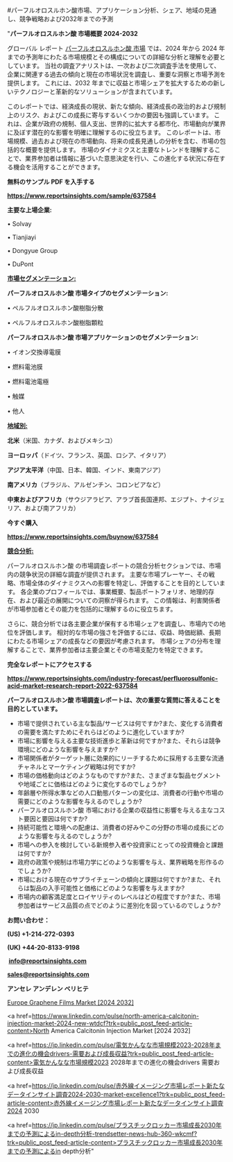 #パーフルオロスルホン酸市場、アプリケーション分析、シェア、地域の見通し、競争戦略および2032年までの予測

"<strong>パーフルオロスルホン酸 市場概要 2024-2032</strong>

グローバル レポート <a href=https://www.reportsinsights.com/sample/637584>パーフルオロスルホン酸 市場</a> では、2024 年から 2024 年までの予測年にわたる市場規模とその構成についての詳細な分析と理解を必要としています。 当社の調査アナリストは、一次および二次調査手法を使用して、企業に関連する過去の傾向と現在の市場状況を調査し、重要な洞察と市場予測を提供します。 これには、2032 年までに収益と市場シェアを拡大​​するための新しいテクノロジーと革新的なソリューションが含まれています。

このレポートでは、経済成長の現状、新たな傾向、経済成長の政治的および規制上のリスク、およびこの成長に寄与するいくつかの要因も強調しています。 これは、企業が政府の規制、個人支出、世界的に拡大する都市化、市場動向が業界に及ぼす潜在的な影響を明確に理解するのに役立ちます。 このレポートは、市場規模、過去および現在の市場動向、将来の成長見通しの分析を含む、市場の包括的な概要を提供します。 市場のダイナミクスと主要なトレンドを理解することで、業界参加者は情報に基づいた意思決定を行い、この進化する状況に存在する機会を活用することができます。

<strong><b>無料のサンプル PDF を入手する</b></strong>

<a href=https://www.reportsinsights.com/sample/637584><strong><u>https://www.reportsinsights.com/sample/637584</u></strong></a>

<strong>主要な上場企業:</strong>

• Solvay

• Tianjiayi

• Dongyue Group

• DuPont

<strong><u>市場セグメンテーション</u></strong><strong><u>:</u></strong>

<strong>パーフルオロスルホン酸 市場タイプのセグメンテーション:</strong>

• ペルフルオロスルホン酸樹脂分散

• ペルフルオロスルホン酸樹脂顆粒

<strong>パーフルオロスルホン酸 市場アプリケーションのセグメンテーション:</strong>

• イオン交換導電膜

• 燃料電池膜

• 燃料電池電極

• 触媒

• 他人

<strong><u>地域別</u></strong><strong><u>:</u></strong>

<strong>北米</strong>（米国、カナダ、およびメキシコ）

<strong>ヨーロッパ</strong>（ドイツ、フランス、英国、ロシア、イタリア）

<strong>アジア太平洋</strong>（中国、日本、韓国、インド、東南アジア）

<strong>南アメリカ</strong>（ブラジル、アルゼンチン、コロンビアなど）

<strong>中東およびアフリカ</strong>（サウジアラビア、アラブ首長国連邦、エジプト、ナイジェリア、および南アフリカ）

<strong>今すぐ購入</strong>

<a href=https://www.reportsinsights.com/buynow/637584><strong><u>https://www.reportsinsights.com/buynow/637584</u></strong></a>

<strong><u>競合分析:</u></strong>

パーフルオロスルホン酸 の市場調査レポートの競合分析セクションでは、市場内の競争状況の詳細な調査が提供されます。 主要な市場プレーヤー、その戦略、市場全体のダイナミクスへの影響を特定し、評価することを目的としています。 各企業のプロフィールでは、事業概要、製品ポートフォリオ、地理的存在、および最近の展開についての洞察が得られます。 この情報は、利害関係者が市場参加者とその能力を包括的に理解するのに役立ちます。

さらに、競合分析では各主要企業が保有する市場シェアを調査し、市場内での地位を評価します。 相対的な市場の強さを評価するには、収益、時価総額、長期にわたる市場シェアの成長などの要因が考慮されます。 市場シェアの分布を理解することで、業界参加者は主要企業とその市場支配力を特定できます。

<strong>完全なレポートにアクセスする</strong>

<a href=https://www.reportsinsights.com/industry-forecast/perfluorosulfonic-acid-market-research-report-2022-637584><strong><u><b>https://www.reportsinsights.com/industry-forecast/perfluorosulfonic-acid-market-research-report-2022-637584</b></u></strong></a>

<strong><b>パーフルオロスルホン酸 市場調査レポートは、次の重要な質問に答えることを目的としています。</b></strong>
<ul>
  <li>市場で提供されている主な製品/サービスは何ですか?また、変化する消費者の需要を満たすためにそれらはどのように進化していますか?</li>
  <li>市場に影響を与える主要な技術進歩と革新は何ですか?また、それらは競争環境にどのような影響を与えますか?</li>
  <li>市場関係者がターゲット層に効果的にリーチするために採用する主要な流通チャネルとマーケティング戦略は何ですか?</li>
  <li>市場の価格動向はどのようなものですか?また、さまざまな製品セグメントや地域ごとに価格はどのように変化するのでしょうか?</li>
  <li>年齢層や所得水準などの人口動態パターンの変化は、消費者の行動や市場の需要にどのような影響を与えるのでしょうか?</li>
  <li>パーフルオロスルホン酸 市場における企業の収益性に影響を与える主なコスト要因と要因は何ですか?</li>
  <li>持続可能性と環境への配慮は、消費者の好みやこの分野の市場の成長にどのような影響を与えるのでしょうか?</li>
  <li>市場への参入を検討している新規参入者や投資家にとっての投資機会と課題は何ですか?</li>
  <li>政府の政策や規制は市場力学にどのような影響を与え、業界戦略を形作るのでしょうか?</li>
  <li>市場における現在のサプライチェーンの傾向と課題は何ですか?また、それらは製品の入手可能性と価格にどのような影響を与えますか?</li>
  <li>市場内の顧客満足度とロイヤリティのレベルはどの程度ですか?また、市場参加者はサービス品質の点でどのように差別化を図っているのでしょうか?</li>
</ul>
<strong>お問い合わせ：</strong>

<strong>(US) +1-214-272-0393</strong>

<strong>(UK) +44-20-8133-9198</strong>

<strong> </strong><a href=info@reportsinsights.com><strong><u>info@reportsinsights.com</u></strong></a>

<a href=sales@reportsinsights.com><strong><u>sales@reportsinsights.com</u></strong></a>

<strong>アンセレ アンデレン ベリヒテ</strong>

<a href=https://www.linkedin.com/pulse/europe-graphene-films-markets-emerging-trends-gb13c/>Europe Graphene Films Market [2024 2032]</a>

<a href=https://www.linkedin.com/pulse/north-america-calcitonin-injection-market-2024-new-wtdcf?trk=public_post_feed-article-content>North America Calcitonin Injection Market [2024 2032]</a>

<a href=https://jp.linkedin.com/pulse/電気かんなな市場規模2023-2028年までの進化の機会drivers-需要および成長収益?trk=public_post_feed-article-content>電気かんなな市場規模2023 2028年までの進化の機会drivers 需要および成長収益</a>

<a href=https://jp.linkedin.com/pulse/赤外線イメージング市場レポート新たなデータインサイト調査2024-2030-market-excellence1?trk=public_post_feed-article-content>赤外線イメージング市場レポート新たなデータインサイト調査2024 2030</a>

<a href=https://jp.linkedin.com/pulse/プラスチックロッカー市場成長2030年までの予測によるin-depth分析-trendsetter-news-hub-360-wkcmf?trk=public_post_feed-article-content>プラスチックロッカー市場成長2030年までの予測によるin depth分析</a>"
